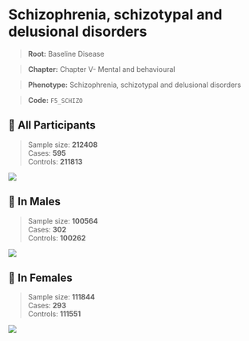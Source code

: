 # Schizophrenia, schizotypal and delusional disorders

> **Root:** Baseline Disease  

> **Chapter:** Chapter V- Mental and behavioural  

> **Phenotype:** Schizophrenia, schizotypal and delusional disorders  

> **Code:** `F5_SCHIZO`

## 🧪 All Participants  
> Sample size: **212408**  
> Cases: **595**  
> Controls: **211813**
<img src="/Disease/Figures/ALL/Incidence/F5_SCHIZO.png"/>
<CsvTable src="/public/Disease/Data/ALL/Incidence/COX_F5_SCHIZO.csv" label="🔍 View full results" />

## 👨 In Males  
> Sample size: **100564**  
> Cases: **302**  
> Controls: **100262**
<img src="/Disease/Figures/Male/Incidence/F5_SCHIZO.png"/>
<CsvTable src="/public/Disease/Data/Male/Incidence/COX_F5_SCHIZO.csv" label="🔍 View full results" />

## 👩 In Females  
> Sample size: **111844**  
> Cases: **293**  
> Controls: **111551**
<img src="/Disease/Figures/Female/Incidence/F5_SCHIZO.png"/>
<CsvTable src="/public/Disease/Data/Female/Incidence/COX_F5_SCHIZO.csv" label="🔍 View full results" />
